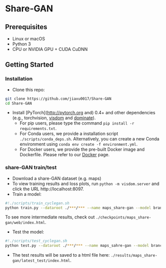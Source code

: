 # Share-GAN

## Prerequisites
- Linux or macOS
- Python 3
- CPU or NVIDIA GPU + CUDA CuDNN

## Getting Started
### Installation

- Clone this repo:
```bash
git clone https://github.com/jiaxu0017/Share-GAN
cd Share-GAN
```

- Install [PyTorch](http://pytorch.org and) 0.4+ and other dependencies (e.g., torchvision, [visdom](https://github.com/facebookresearch/visdom) and [dominate](https://github.com/Knio/dominate)).
  - For pip users, please type the command `pip install -r requirements.txt`.
  - For Conda users, we provide a installation script `./scripts/conda_deps.sh`. Alternatively, you can create a new Conda environment using `conda env create -f environment.yml`.
  - For Docker users, we provide the pre-built Docker image and Dockerfile. Please refer to our [Docker](docs/docker.md) page.
  
  
### share-GAN train/test
- Download a share-GAN dataset (e.g. maps)
- To view training results and loss plots, run `python -m visdom.server` and click the URL http://localhost:8097.
- Train a model:
```bash
#!./scripts/train_cyclegan.sh
python train.py --dataroot ./***/*** --name maps_share-gan --model branch_gan
```
To see more intermediate results, check out `./checkpoints/maps_share-gan/web/index.html`.
- Test the model:
```bash
#!./scripts/test_cyclegan.sh
python test.py --dataroot ./***/*** --name maps_sahre-gan --model branch_gan
```
- The test results will be saved to a html file here: `./results/maps_share-gan/latest_test/index.html`.
